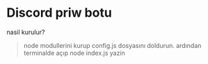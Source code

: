 # Discord priw botu
nasil kurulur?
> node modullerini kurup config.js dosyasını doldurun.
ardından terminalde açıp 
> node index.js yazin
